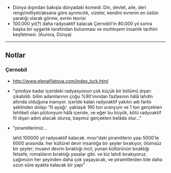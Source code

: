 * Dünya dışından bakışla dünyadaki komedi: Din, devlet, aile, deri
  rengi/milliyet/aksana göre ayrımcılık, vizeler, kendini evrenin en üstün
  yaratığı olarak görme,  evrim teorisi
* 100.000 yıl(?) daha radyoaktif kalacak Çernobil'in 80.000 yıl sonra başka bir
  uygarlık tarafından bulunması ve *muhteşem* insanlık tarihini keşfetmesi.
  (Aurora, Dünya)

---

## Notlar

### Çernobil

* http://www.elenafilatova.com/index_turk.html

* "şimdiye kadar içerideki radyasyonun çok küçük bir bölümü dışarı çıkabildi.
  bilim adamlarının çoğu %90'ınından fazlasının hâlâ lahdin altında olduğuna
  inanıyor. içeride kalan radyoaktif yakıtın adı farklı şeklinden dolayı
  'fil ayağı'. yaklaşık 190 ton uranyum ve 1 ton gerçekten tehlikeli olan
  plütonyum hâlâ içeride, ve eğer bu büyük, kötü radyoaktif fil dışarı adım
  atacak olursa, başımız gerçekten belâda olur..."

* "piramitlerimiz...

  lahit 100000 yıl radyoaktif kalacak. mısır'daki piramitlerin yaşı 5000'le 6000
  arasında. her kültürel devir insanlığa bir şeyler bırakıyor, ölümsüz bir
  şeyler; musevi devrin bıraktığı incil, yunan kültürünün bıraktığı felsefe,
  romalıların bıraktığı yasalar gibi. ve biz lahdi bırakıyoruz. çağımızın her
  şeyinden daha çok yaşayacak, ve piramitlerden bile daha uzun süre ayakta
  kalacak bir yapı"
